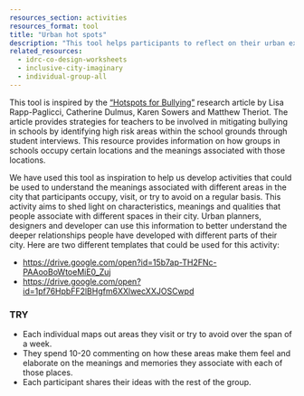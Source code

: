 ```yaml
---
resources_section: activities
resources_format: tool
title: "Urban hot spots"
description: "This tool helps participants to reflect on their urban experiences and identify high/low risk areas."
related_resources:
  - idrc-co-design-worksheets
  - inclusive-city-imaginary
  - individual-group-all
---
```


This tool is inspired by the [“Hotspots for Bullying”](https://www.tandfonline.com/doi/pdf/10.1300/J394v01n02_09) research article by Lisa Rapp-Paglicci, Catherine Dulmus, Karen Sowers and Matthew Theriot. The article provides strategies for teachers to be involved in mitigating bullying in schools by identifying high risk areas within the school grounds through student interviews. This resource provides information on how groups in schools occupy certain locations and the meanings associated with those locations. 


We have used this tool as inspiration to help us develop activities that could be used to understand the meanings associated with different areas in the city that participants occupy, visit, or try to avoid on a regular basis. This activity aims to shed light on characteristics, meanings and qualities that people associate with different spaces in their city. Urban planners, designers and developer can use this information to better understand the deeper relationships people have developed with different parts of their city. Here are two different templates that could be used for this activity: 
- https://drive.google.com/open?id=15b7ap-TH2FNc-PAAooBoWtoeMiE0_Zuj 
- https://drive.google.com/open?id=1pf76HpbFF2lBHgfm6XXlwecXXJOSCwpd 

### TRY

- Each individual maps  out areas they visit or try to avoid over the span of a week.
- They spend 10-20 commenting  on how these areas make them feel and elaborate on the meanings and memories they associate with each of those places.
- Each participant shares their ideas with the rest of the group.